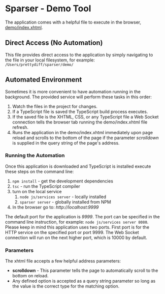 # Sparser - Demo Tool

The application comes with a helpful file to execute in the browser, [demo/index.xhtml](demo/index.xthml).

## Direct Access (No Automation)
This file provides direct access to the application by simply navigating to the file in your local filesystem, for example: `/Users/prettydiff/sparser/demo/`

## Automated Environment
Sometimes it is more convenient to have automation running in the background.  The provided service will perform these tasks in this order:

1. Watch the files in the project for changes.
1. If a TypeScript file is saved the TypeScript build process executes.
1. If the saved file is the XHTML, CSS, or any TypeScript file a Web Socket connection tells the browser tab running the demo/index.xhtml file refresh.
1. Runs the application in the demo/index.xhtml immediately upon page reload and scrolls to the bottom of the page if the parameter *scrolldown* is supplied in the query string of the page's address.

### Running the Automation
Once this application is downloaded and TypeScript is installed execute these steps on the command line:

1. `npm install` - get the development dependencies
1. `tsc` - run the TypeScript compiler
1. turn on the local service
   1. `node js/services server` - locally installed
   1. `sparser server` - globally installed from NPM
1. In the browser go to: *http://localhost:9999*

The default port for the application is *9999*.  The port can be specified in the command line instruction, for example: `node js/services server 8080`.  Please keep in mind this application uses two ports.  First port is for the HTTP service on the specified port or port 9999.  The Web Socket connection will run on the next higher port, which is 10000 by default.

### Parameters
The xhtml file accepts a few helpful address parameters:

* **scrolldown** - This parameter tells the page to automatically scroll to the bottom on reload.
* Any defined option is accepted as a query string parameter so long as the value is the correct type for the matching option.